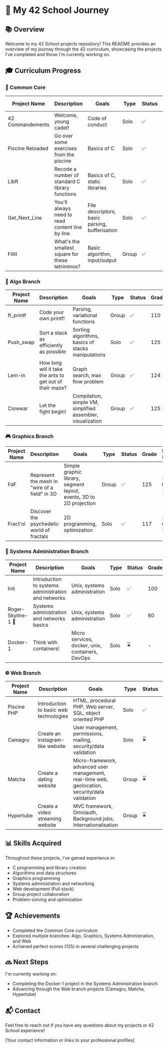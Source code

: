 # 🚀 My 42 School Journey

## 📚 Overview

Welcome to my 42 School projects repository! This README provides an overview of my journey through the 42 curriculum, showcasing the projects I've completed and those I'm currently working on.

## 🎓 Curriculum Progress

### 🏁 Common Core

| Project Name | Description | Goals | Type | Status | Grade | Start Date | End Date |
|--------------|-------------|-------|------|--------|-------|------------|----------|
| 42 Commandements | Welcome, young cadet! | Code of conduct | Solo | ✅ | ? | 18-11-05 | 18-11-05 |
| Piscine Reloaded | Go over some exercises from the piscine | Basics of C | Solo | ✅ | ? | 18-11-05 | 18-11-06 |
| Libft | Recode a number of standard C library functions | Basics of C, static libraries | Solo | ✅ | ? | 18-11-06 | 18-11-19 |
| Get_Next_Line | You'll always need to read content line by line | File descriptors, basic parsing, bufferisation | Solo | ✅ | ? | 18-11-19 | 18-11-21 |
| Fillit | What's the smallest square for these tetriminos? | Basic algorithm, input/output | Group | ✅ | ? | 18-11-22 | 18-11-29 |

### 🔱 Algo Branch

| Project Name | Description | Goals | Type | Status | Grade | Start Date | End Date |
|--------------|-------------|-------|------|--------|-------|------------|----------|
| ft_printf | Code your own printf! | Parsing, variational functions | Group | ✅ | 110 | 18-11-30 | 18-12-23 |
| Push_swap | Sort a stack as efficiently as possible | Sorting algorithms, basics of stacks manipulations | Solo | ✅ | 125 | 18-12-27 | 19-02-11 |
| Lem-in | How long will it take the ants to get out of their maze? | Graph search, max flow problem | Group | ✅ | 124 | 19-03-06 | 19-04-29 |
| Corewar | Let the fight begin! | Compilation, simple VM, simplified assembler, visualization | Group | ✅ | 125 🌟 | 19-30-04 | 19-07-15 |

### 🎮 Graphics Branch

| Project Name | Description | Goals | Type | Status | Grade | Start Date | End Date |
|--------------|-------------|-------|------|--------|-------|------------|----------|
| FdF | Represent the mesh in "wire of a field" in 3D | Simple graphic library, segment layout, events, 3D to 2D projection | Group | ✅ | 125 | 19-01-17 | 19-02-14 |
| Fract'ol | Discover the psychedelic world of fractals | 2D programming, optimization | Solo | ✅ | 117 | 19-02-14 | 19-03-04 |

### 🔐 Systems Administration Branch

| Project Name | Description | Goals | Type | Status | Grade | Start Date | End Date |
|--------------|-------------|-------|------|--------|-------|------------|----------|
| Init | Introduction to systems administration and networks | Unix, systems administration | Solo | ✅ | 100 | 18-12-13 | 18-12-22 |
| Roger-Skyline-1 🌟 | Systems administration and networks basics | Unix, systems administration | Solo | ✅ | 60 | 19-08-01 | 19-08-08 |
| Docker-1 | Think with containers! | Micro services, docker, unix, containers, DevOps | Solo | ⌛ | - | - | - |

### 🌐 Web Branch

| Project Name | Description | Goals | Type | Status | Grade | Start Date | End Date |
|--------------|-------------|-------|------|--------|-------|------------|----------|
| Piscine PHP | Introduction to basic web technologies | HTML, procedural PHP, Web server, SQL, object oriented PHP | Solo | ✅ | 104 | 05-20-2019 | 06-02-2019 |
| Camagru | Create an instagram-like website | User management, permissions, mailing, security/data validation | Solo | ⌛ | - | - | - |
| Matcha | Create a dating website | Micro-framework, advanced user management, real-time web, geolocation, security/data validation | Group | ⌛ | - | - | - |
| Hypertube | Create a video streaming website | MVC framework, Omniauth, Background jobs, Internationalisation | Group | ⌛ | - | - | - |

## 📊 Skills Acquired

Throughout these projects, I've gained experience in:

- C programming and library creation
- Algorithms and data structures
- Graphics programming
- Systems administration and networking
- Web development (Full stack)
- Group project collaboration
- Problem-solving and optimization

## 🏆 Achievements

- Completed the Common Core curriculum
- Explored multiple branches: Algo, Graphics, Systems Administration, and Web
- Achieved perfect scores (125) in several challenging projects

## 🔜 Next Steps

I'm currently working on:
- Completing the Docker-1 project in the Systems Administration branch
- Advancing through the Web branch projects (Camagru, Matcha, Hypertube)

## 📬 Contact

Feel free to reach out if you have any questions about my projects or 42 School experience!

[Your contact information or links to your professional profiles]
